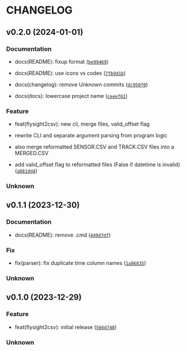 # CHANGELOG




## v0.2.0 (2024-01-01)

### Documentation

* docs(README): fixup format ([`be99469`](https://github.com/yoleg/flysight2csv/commit/be99469f289128eb7090185016f28cf81ff470cd))

* docs(README): use icons vs codes ([`7fb9d1b`](https://github.com/yoleg/flysight2csv/commit/7fb9d1bebec4b5a78274f8d3ff92c2cdd707ac0d))

* docs(changelog): remove Unknown commits ([`dc950f0`](https://github.com/yoleg/flysight2csv/commit/dc950f01767765afa9a530addb61fff083c81bef))

* docs(docs): lowercase project name ([`ceeef61`](https://github.com/yoleg/flysight2csv/commit/ceeef612b0071cf952732f182a262fc464812e1d))

### Feature

* feat(flysight2csv): new cli, merge files, valid_offset flag

* rewrite CLI and separate argument parsing from program logic
* also merge reformatted SENSOR.CSV and TRACK.CSV files into a MERGED.CSV
* add valid_offset flag to reformatted files (False if datetime is invalid) ([`a881dd4`](https://github.com/yoleg/flysight2csv/commit/a881dd4eb7ca02a491d266d5b5bd2745fa9b3f58))

### Unknown

## v0.1.1 (2023-12-30)

### Documentation

* docs(README): remove .cmd ([`449d7df`](https://github.com/yoleg/flysight2csv/commit/449d7dfc34557a0d6598aa6ee0efaace830dc176))

### Fix

* fix(parser): fix duplicate time column names ([`1a86835`](https://github.com/yoleg/flysight2csv/commit/1a86835b108ae754d065d1757b184c1735a698ba))

### Unknown

## v0.1.0 (2023-12-29)

### Feature

* feat(flysight2csv): initial release ([`566d748`](https://github.com/yoleg/flysight2csv/commit/566d7487b1873485ea43a71a34fe40e10040b4f4))

### Unknown


